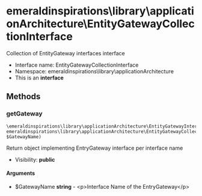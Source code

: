 emeraldinspirations\library\applicationArchitecture\EntityGatewayCollectionInterface
===============

Collection of EntityGateway interfaces interface




* Interface name: EntityGatewayCollectionInterface
* Namespace: emeraldinspirations\library\applicationArchitecture
* This is an **interface**






Methods
-------


### getGateway

    \emeraldinspirations\library\applicationArchitecture\EntityGatewayInterface emeraldinspirations\library\applicationArchitecture\EntityGatewayCollectionInterface::getGateway(string $GatewayName)

Return object implementing EntryGateway interface per interface name



* Visibility: **public**


#### Arguments
* $GatewayName **string** - &lt;p&gt;Interface Name of the EntryGateway&lt;/p&gt;


